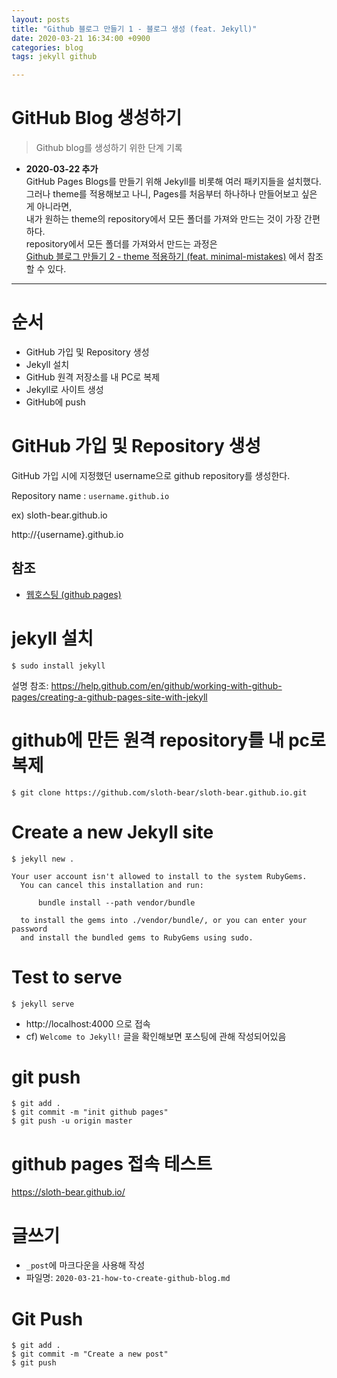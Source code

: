 ```yaml
---
layout: posts
title: "Github 블로그 만들기 1 - 블로그 생성 (feat. Jekyll)"
date: 2020-03-21 16:34:00 +0900
categories: blog
tags: jekyll github

---
```





# GitHub Blog 생성하기 

> Github blog를 생성하기 위한 단계 기록 

* __2020-03-22 추가__  
  GitHub Pages Blogs를 만들기 위해 Jekyll를 비롯해 여러 패키지들을 설치했다.  
  그러나 theme를 적용해보고 나니, Pages를 처음부터 하나하나 만들어보고 싶은 게 아니라면,  
  내가 원하는 theme의 repository에서 모든 폴더를 가져와 만드는 것이 가장 간편하다.  
  repository에서 모든 폴더를 가져와서 만드는 과정은  
  [Github 블로그 만들기 2 - theme 적용하기 (feat. minimal-mistakes)](https://sloth-bear.github.io/blog/how-to-create-github-blog/) 에서 참조할 수 있다.   

---




# 순서

* GitHub 가입 및 Repository 생성 
* Jekyll 설치 
* GitHub 원격 저장소를 내 PC로 복제 
* Jekyll로 사이트 생성 
* GitHub에 push




# GitHub 가입 및 Repository 생성 

GitHub 가입 시에 지정했던 username으로 github repository를 생성한다. 

Repository name : `username.github.io` 

ex) sloth-bear.github.io

http://{username}.github.io  



## 참조  

- <a href="https://opentutorials.org/course/3084/18891" target="_blank">웹호스팅 (github pages)</a>




# jekyll 설치

```
$ sudo install jekyll 
```

설명 참조: 
https://help.github.com/en/github/working-with-github-pages/creating-a-github-pages-site-with-jekyll




# github에 만든 원격 repository를 내 pc로 복제 

```
$ git clone https://github.com/sloth-bear/sloth-bear.github.io.git
```



# Create a new Jekyll site 

```
$ jekyll new .

Your user account isn't allowed to install to the system RubyGems.
  You can cancel this installation and run:

      bundle install --path vendor/bundle

  to install the gems into ./vendor/bundle/, or you can enter your password
  and install the bundled gems to RubyGems using sudo.
```



# Test to serve

```
$ jekyll serve
```

- http://localhost:4000 으로 접속
- cf) `Welcome to Jekyll!` 글을 확인해보면 포스팅에 관해 작성되어있음



# git push 

```
$ git add .
$ git commit -m "init github pages"
$ git push -u origin master
```



# github pages 접속 테스트 

https://sloth-bear.github.io/ 



# 글쓰기 

- `_post`에 마크다운을 사용해 작성 
- 파일명: `2020-03-21-how-to-create-github-blog.md` 



# Git Push 

```
$ git add .
$ git commit -m "Create a new post"
$ git push 
```




